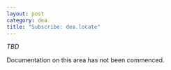 ```yaml
---
layout: post
category: dea
title: "Subscribe: dea.locate"
---
```


*TBD*

Documentation on this area has not been commenced.
